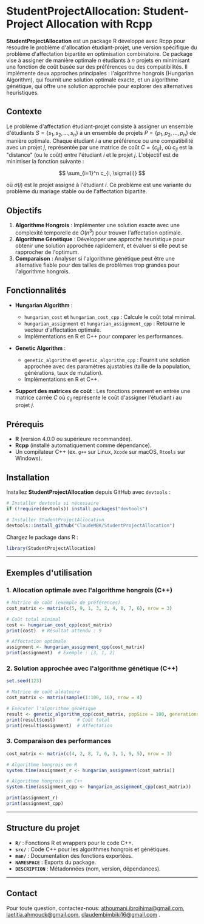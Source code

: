 # StudentProjectAllocation: Student-Project Allocation with Rcpp

**StudentProjectAllocation** est un package R développé avec Rcpp pour résoudre le problème d'allocation étudiant-projet, une version spécifique du problème d'affectation bipartite en optimisation combinatoire. Ce package vise à assigner de manière optimale $n$ étudiants à $n$ projets en minimisant une fonction de coût basée sur des préférences ou des compatibilités. Il implémente deux approches principales : l'algorithme hongrois (Hungarian Algorithm), qui fournit une solution optimale exacte, et un algorithme génétique, qui offre une solution approchée pour explorer des alternatives heuristiques.

## Contexte

Le problème d'affectation étudiant-projet consiste à assigner un ensemble d'étudiants $S = \{s_1, s_2, \ldots, s_n\}$ à un ensemble de projets $P = \{p_1, p_2, \ldots, p_n\}$ de manière optimale. Chaque étudiant $i$ a une préférence ou une compatibilité avec un projet $j$, représentée par une matrice de coût $C = \{c_{ij}\}$, où $c_{ij}$ est la "distance" (ou le coût) entre l'étudiant $i$ et le projet $j$. L'objectif est de minimiser la fonction suivante :

$$
\sum_{i=1}^n c_{i, \sigma(i)}
$$

où $\sigma(i)$ est le projet assigné à l'étudiant $i$. Ce problème est une variante du problème du mariage stable ou de l'affectation bipartite.


## Objectifs

1. **Algorithme Hongrois** : Implémenter une solution exacte avec une complexité temporelle de $O(n^3)$ pour trouver l'affectation optimale.
2. **Algorithme Génétique** : Développer une approche heuristique pour obtenir une solution approchée rapidement, et évaluer si elle peut se rapprocher de l'optimum.
3. **Comparaison** : Analyser si l'algorithme génétique peut être une alternative fiable pour des tailles de problèmes trop grandes pour l'algorithme hongrois.


## Fonctionnalités

- **Hungarian Algorithm** :
  - `hungarian_cost` et `hungarian_cost_cpp` : Calcule le coût total minimal.
  - `hungarian_assignment` et `hungarian_assignment_cpp` : Retourne le vecteur d'affectation optimale.
  - Implémentations en R et C++ pour comparer les performances.

- **Genetic Algorithm** :
  - `genetic_algorithm` et `genetic_algorithm_cpp` : Fournit une solution approchée avec des paramètres ajustables (taille de la population, générations, taux de mutation).
  - Implémentations en R et C++.

- **Support des matrices de coût** : Les fonctions prennent en entrée une matrice carrée $C$ où $c_{ij}$ représente le coût d'assigner l'étudiant $i$ au projet $j$.


## Prérequis

- **R** (version 4.0.0 ou supérieure recommandée).
- **Rcpp** (installé automatiquement comme dépendance).
- Un compilateur C++ (ex. `g++` sur Linux, `Xcode` sur macOS, `Rtools` sur Windows).

## Installation

Installez **StudentProjectAllocation** depuis GitHub avec `devtools` :

```R
# Installer devtools si nécessaire
if (!require(devtools)) install.packages("devtools")

# Installer StudentProjectAllocation
devtools::install_github("ClaudeMBK/StudentProjectAllocation")
```

Chargez le package dans R :

```R
library(StudentProjectAllocation)
```

---

## Exemples d'utilisation

### 1. Allocation optimale avec l'algorithme hongrois (C++)

```R
# Matrice de coût (exemple de préférences)
cost_matrix <- matrix(c(5, 9, 1, 3, 2, 4, 8, 7, 6), nrow = 3)

# Coût total minimal
cost <- hungarian_cost_cpp(cost_matrix)
print(cost)  # Résultat attendu : 9

# Affectation optimale
assignment <- hungarian_assignment_cpp(cost_matrix)
print(assignment)  # Exemple : [3, 1, 2]
```

### 2. Solution approchée avec l'algorithme génétique (C++)

```R
set.seed(123)

# Matrice de coût aléatoire
cost_matrix <- matrix(sample(1:100, 16), nrow = 4)

# Exécuter l'algorithme génétique
result <- genetic_algorithm_cpp(cost_matrix, popSize = 100, generations = 500, mutationRate = 0.1)
print(result$cost)        # Coût total
print(result$assignment)  # Affectation
```

### 3. Comparaison des performances

```R
cost_matrix <- matrix(c(4, 2, 8, 7, 6, 3, 1, 9, 5), nrow = 3)

# Algorithme hongrois en R
system.time(assignment_r <- hungarian_assignment(cost_matrix))

# Algorithme hongrois en C++
system.time(assignment_cpp <- hungarian_assignment_cpp(cost_matrix))

print(assignment_r)
print(assignment_cpp)
```

---

## Structure du projet

- **`R/`** : Fonctions R et wrappers pour le code C++.
- **`src/`** : Code C++ pour les algorithmes hongrois et génétiques.
- **`man/`** : Documentation des fonctions exportées.
- **`NAMESPACE`** : Exports du package.
- **`DESCRIPTION`** : Métadonnées (nom, version, dépendances).

---

## Contact

Pour toute question, contactez-nous:  athoumani.ibroihima@gmail.com, laetitia.ahmouck@gmail.com, claudembimbiki16@gmail.com .




